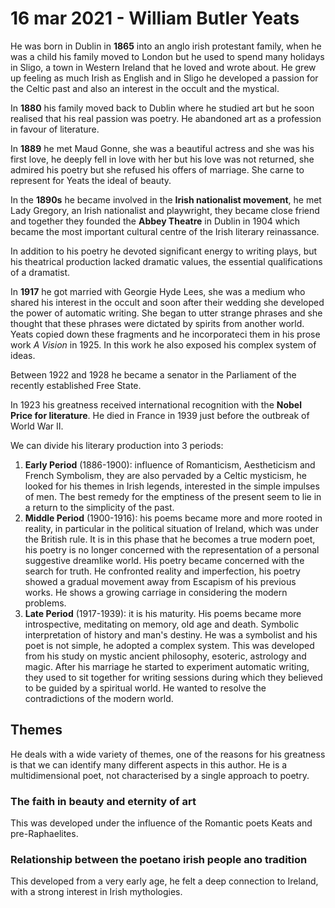 # 16 mar 2021 - William Butler Yeats

He was born in Dublin in **1865** into an anglo irish protestant family, when he was a child his family moved to London but he used to spend many holidays in Sligo, a town in Western Ireland that he loved and wrote about.
He grew up feeling as much Irish as English and in Sligo he developed a passion for the Celtic past and also an interest in the occult and the mystical.

In **1880** his family moved back to Dublin where he studied art but he soon realised that his real passion was poetry. He abandoned art as a profession in favour of literature.

In **1889** he met Maud Gonne, she was a beautiful actress and she was his first love, he deeply fell in love with her but his love was not returned, she admired his poetry but she refused his offers of marriage. She carne to represent for Yeats the ideal of beauty.

In the **1890s** he became involved in the **Irish nationalist movement**, he met Lady Gregory, an Irish nationalist and playwright, they became close friend and together they founded the **Abbey Theatre** in Dublin in 1904 which became the most important cultural centre of the Irish literary reinassance.

In addition to his poetry he devoted significant energy to writing plays, but his theatrical production lacked dramatic values, the essential qualifications of a dramatist.

In **1917** he got married with Georgie Hyde Lees, she was a medium who shared his interest in the occult and soon after their wedding she developed the power of automatic writing. She began to utter strange phrases and she thought that these phrases were dictated by spirits from another world.
Yeats copied down these fragments and he incorporateci them in his prose work _A Vision_ in 1925. In this work he also exposed his complex system of ideas.

Between 1922 and 1928 he became a senator in the Parliament of the recently established Free State.

In 1923 his greatness received international recognition with the **Nobel Price for literature**.
He died in France in 1939 just before the outbreak of World War II.

We can divide his literary production into 3 periods:
1. **Early Period** (1886-1900): influence of Romanticism, Aestheticism and French Symbolism, they are also pervaded by a Celtic mysticism, he looked for his themes in Irish legends, interested in the simple impulses of men. The best remedy for the emptiness of the present seem to lie in a return to the simplicity of the past.
2. **Middle Period** (1900-1916): his poems became more and more rooted in reality, in particular in the political situation of Ireland, which was under the British rule. It is in this phase that he becomes a true modern poet, his poetry is no longer concerned with the representation of a personal suggestive dreamlike world. His poetry became concerned with the search for truth. He confronted reality and imperfection, his poetry showed a gradual movement away from Escapism of his previous works. He shows a growing carriage in
considering the modern problems.
3. **Late Period** (1917-1939): it is his maturity. His poems became more introspective, meditating on memory, old age and death. Symbolic interpretation of history and man's destiny. He was a symbolist and his poet is not simple, he adopted a complex system. This was developed from his study on mystic ancient philosophy, esoteric, astrology and magic. After his marriage he started to experiment automatic writing, they used to sit together for writing sessions during which they believed to be guided by a spiritual world. He wanted to resolve the contradictions of the modern world.

## Themes

He deals with a wide variety of themes, one of the reasons for his greatness is that we can identify many different aspects in this author. He is a multidimensional poet, not characterised by a single approach to poetry.

### The faith in beauty and eternity of art

This was developed under the influence of the Romantic poets Keats and pre-Raphaelites.

### Relationship between the poetano irish people ano tradition

This developed from a very early age, he felt a deep connection to Ireland, with a strong interest in Irish mythologies.
